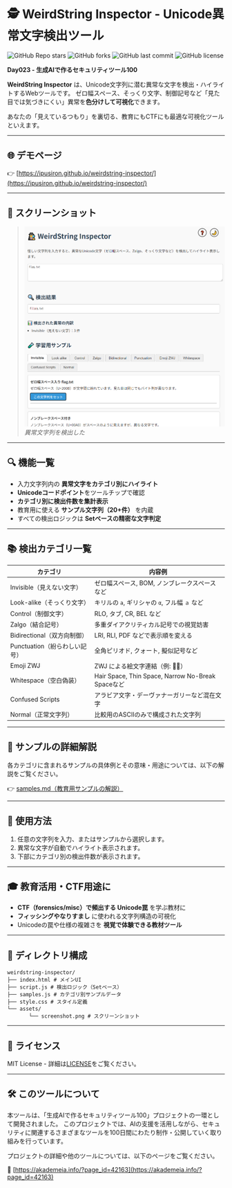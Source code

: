 # 🕵️ WeirdString Inspector - Unicode異常文字検出ツール

![GitHub Repo stars](https://img.shields.io/github/stars/ipusiron/weirdstring-inspector?style=social)
![GitHub forks](https://img.shields.io/github/forks/ipusiron/weirdstring-inspector?style=social)
![GitHub last commit](https://img.shields.io/github/last-commit/ipusiron/weirdstring-inspector)
![GitHub license](https://img.shields.io/github/license/ipusiron/weirdstring-inspector)

**Day023 - 生成AIで作るセキュリティツール100**

**WeirdString Inspector** は、Unicode文字列に潜む異常な文字を検出・ハイライトするWebツールです。
ゼロ幅スペース、そっくり文字、制御記号など「見た目では気づきにくい」異常を**色分けして可視化**できます。

あなたの「見えているつもり」を裏切る、教育にもCTFにも最適な可視化ツールといえます。

---

## 🌐 デモページ

👉 [https://ipusiron.github.io/weirdstring-inspector/](https://ipusiron.github.io/weirdstring-inspector/)

---

## 📸 スクリーンショット

>![異常文字列を検出した](assets/screenshot.png)
>*異常文字列を検出した*

---

## 🔍 機能一覧

- 入力文字列内の **異常文字をカテゴリ別にハイライト**
- **Unicodeコードポイント**をツールチップで確認
- **カテゴリ別に検出件数を集計表示**
- 教育用に使える **サンプル文字列（20+件）** を内蔵
- すべての検出ロジックは **Setベースの精密な文字判定**

---

## 📚 検出カテゴリ一覧

| カテゴリ | 内容例 |
|----------|--------|
| Invisible（見えない文字） | ゼロ幅スペース, BOM, ノンブレークスペースなど |
| Look-alike（そっくり文字） | キリルの `а`, ギリシャの `α`, フル幅 `ａ` など |
| Control（制御文字） | RLO, タブ, CR, BEL など |
| Zalgo（結合記号） | 多重ダイアクリティカル記号での視覚妨害 |
| Bidirectional（双方向制御） | LRI, RLI, PDF などで表示順を変える |
| Punctuation（紛らわしい記号） | 全角ピリオド, クォート, 擬似記号など |
| Emoji ZWJ | ZWJ による絵文字連結（例: 👨‍💻） |
| Whitespace（空白偽装） | Hair Space, Thin Space, Narrow No-Break Spaceなど |
| Confused Scripts | アラビア文字・デーヴァナーガリーなど混在文字 |
| Normal（正常文字列） | 比較用のASCIIのみで構成された文字列 |

---

## 📖 サンプルの詳細解説

各カテゴリに含まれるサンプルの具体例とその意味・用途については、以下の解説をご覧ください。

👉 [samples.md（教育用サンプルの解説）](samples.md)

---

## 🧪 使用方法

1. 任意の文字列を入力、またはサンプルから選択します。
2. 異常な文字が自動でハイライト表示されます。
3. 下部にカテゴリ別の検出件数が表示されます。

---

## 🎓 教育活用・CTF用途に

- **CTF（forensics/misc）で頻出する Unicode罠** を学ぶ教材に
- **フィッシングやなりすまし** に使われる文字列構造の可視化
- Unicodeの罠や仕様の複雑さを **視覚で体験できる教材ツール**

---

## 📁 ディレクトリ構成

```
weirdstring-inspector/
├── index.html # メインUI
├── script.js # 検出ロジック（Setベース）
├── samples.js # カテゴリ別サンプルデータ
├── style.css # スタイル定義
└── assets/
       └── screenshot.png # スクリーンショット
```

---

## 📄 ライセンス

MIT License - 詳細は[LICENSE](LICENSE)をご覧ください。

---

## 🛠 このツールについて

本ツールは、「生成AIで作るセキュリティツール100」プロジェクトの一環として開発されました。 このプロジェクトでは、AIの支援を活用しながら、セキュリティに関連するさまざまなツールを100日間にわたり制作・公開していく取り組みを行っています。

プロジェクトの詳細や他のツールについては、以下のページをご覧ください。

🔗 [https://akademeia.info/?page_id=42163](https://akademeia.info/?page_id=42163)